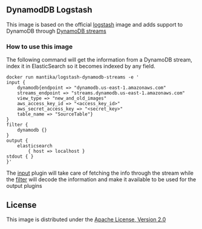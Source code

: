 ## DynamodDB Logstash

This image is based on the official [logstash][1] image and adds support to DynamoDB through [DynamoDB streams](https://docs.aws.amazon.com/amazondynamodb/latest/developerguide/Tools.DynamoDBLogstash.html)

### How to use this image

The following command will get the information from a DynamoDB stream, index it in ElasticSearch so it becomes indexed by any field.

```
docker run mantika/logstash-dynamodb-streams -e '
input { 
    dynamodb{endpoint => "dynamodb.us-east-1.amazonaws.com" 
    streams_endpoint => "streams.dynamodb.us-east-1.amazonaws.com" 
    view_type => "new_and_old_images" 
    aws_access_key_id => "<access_key_id>" 
    aws_secret_access_key => "<secret_key>" 
    table_name => "SourceTable"} 
} 
filter {
    dynamodb {}
}
output { 
    elasticsearch 
        { host => localhost } 
stdout { } 
}'
```

The [input][3] plugin will take care of fetching the info through the stream while the [filter][4] will decode the information and make it available to be used for the output plugins 

## License

This image is distributed under the [Apache License, Version 2.0][2]

[1]: https://hub.docker.com/_/logstash/
[2]: https://www.apache.org/licenses/LICENSE-2.0
[3]: https://github.com/awslabs/logstash-input-dynamodb
[4]: https://www.github.com/mantika/logstash-filter-dynamodb
